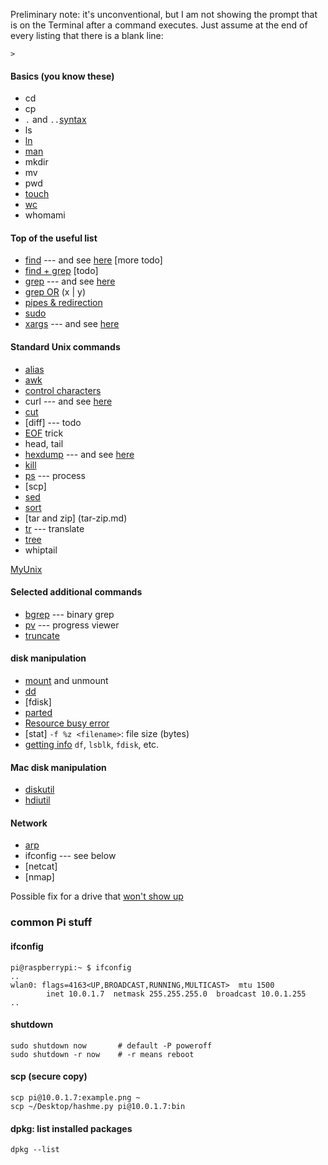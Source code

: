 Preliminary note:  it's unconventional, but I am not showing the prompt that is on the Terminal after a command executes.  Just assume at the end of every listing that there is a blank line:

```
>
```
#### Basics (you know these)

- cd
- cp
- ``.`` and ``..``[syntax](dot-syntax.md)
- ls
- [ln](ln.md)
- [man](man.md)
- mkdir
- mv
- pwd
- [touch](touch.md)
- [wc](wc.md)
- whomami

#### Top of the useful list

- [find](find.md) --- and see [here](https://github.com/telliott99/MyUnix/blob/master/unix/find.rst) [more todo]
- [find + grep](find+grep.md) [todo]
- [grep](grep.md) --- and see [here](https://github.com/telliott99/MyUnix/blob/master/unix/grep.rst)
- [grep OR](grep-or.md) (x | y)
- [pipes & redirection](pipe.md)
- [sudo](sudo.md)
- [xargs](xargs.md) --- and see [here](https://github.com/telliott99/MyUnix/blob/master/unix/xargs.rst)


#### Standard Unix commands

- [alias](alias.md)
- [awk](awk.md)
- [control characters](ctl.md)
- curl --- and see [here](https://github.com/telliott99/MyUnix/blob/master/unix/curl.rst)
- [cut](cut.md)
- [diff] --- todo
- [EOF](eof.md) trick
- head, tail
- [hexdump](hexdump.md) --- and see [here](https://github.com/telliott99/MyUnix/blob/master/unix/hexdump.rst)
- [kill](kill.md)
- [ps](ps.md) --- process
- [scp]
- [sed](sed.md)
- [sort](sort.md)
- [tar and zip] (tar-zip.md)
- [tr](tr.md) --- translate
- [tree](tree.md)
- whiptail

[MyUnix](https://github.com/telliott99/MyUnix)

#### Selected additional commands

- [bgrep](bgrep.md) --- binary grep
- [pv](pv.md) --- progress viewer
- [truncate](truncate.md)

#### disk manipulation

- [mount](mount.md) and unmount
- [dd](dd.md)
- [fdisk]
- [parted](../linux/parted.md)
- [Resource busy error](resource-busy.md)
- [stat] ``-f %z <filename>``:  file size (bytes)
- [getting info](show-info.md) ``df``, ``lsblk``, ``fdisk``, etc.

#### Mac disk manipulation

- [diskutil](diskutil.md)
- [hdiutil](hdiutil.md)

#### Network

- [arp](arp.md)
- ifconfig --- see below
- [netcat]
- [nmap]

Possible fix for a drive that [won't show up](borked-drive.md)

### common Pi stuff

#### ifconfig

```
pi@raspberrypi:~ $ ifconfig
..
wlan0: flags=4163<UP,BROADCAST,RUNNING,MULTICAST>  mtu 1500
        inet 10.0.1.7  netmask 255.255.255.0  broadcast 10.0.1.255
..
```

#### shutdown

```
sudo shutdown now       # default -P poweroff
sudo shutdown -r now    # -r means reboot
```

#### scp (secure copy)

```
scp pi@10.0.1.7:example.png ~
scp ~/Desktop/hashme.py pi@10.0.1.7:bin
```

#### dpkg:  list installed packages

```
dpkg --list
```